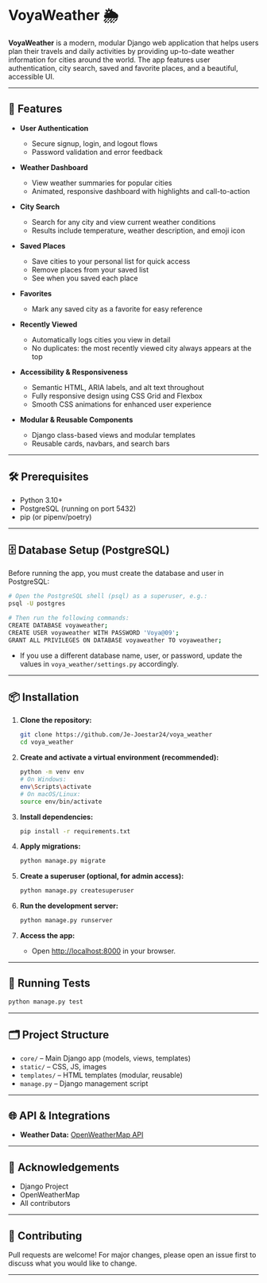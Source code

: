 # VoyaWeather 🌦️

**VoyaWeather** is a modern, modular Django web application that helps users plan their travels and daily activities by providing up-to-date weather information for cities around the world. The app features user authentication, city search, saved and favorite places, and a beautiful, accessible UI.

---

## 🚀 Features

- **User Authentication**
  - Secure signup, login, and logout flows
  - Password validation and error feedback

- **Weather Dashboard**
  - View weather summaries for popular cities
  - Animated, responsive dashboard with highlights and call-to-action

- **City Search**
  - Search for any city and view current weather conditions
  - Results include temperature, weather description, and emoji icon

- **Saved Places**
  - Save cities to your personal list for quick access
  - Remove places from your saved list
  - See when you saved each place

- **Favorites**
  - Mark any saved city as a favorite for easy reference

- **Recently Viewed**
  - Automatically logs cities you view in detail
  - No duplicates: the most recently viewed city always appears at the top

- **Accessibility & Responsiveness**
  - Semantic HTML, ARIA labels, and alt text throughout
  - Fully responsive design using CSS Grid and Flexbox
  - Smooth CSS animations for enhanced user experience

- **Modular & Reusable Components**
  - Django class-based views and modular templates
  - Reusable cards, navbars, and search bars

---

## 🛠️ Prerequisites

- Python 3.10+
- PostgreSQL (running on port 5432)
- pip (or pipenv/poetry)

---

## 🗄️ Database Setup (PostgreSQL)

Before running the app, you must create the database and user in PostgreSQL:

```bash
# Open the PostgreSQL shell (psql) as a superuser, e.g.:
psql -U postgres

# Then run the following commands:
CREATE DATABASE voyaweather;
CREATE USER voyaweather WITH PASSWORD 'Voya@09';
GRANT ALL PRIVILEGES ON DATABASE voyaweather TO voyaweather;
```

- If you use a different database name, user, or password, update the values in `voya_weather/settings.py` accordingly.

---

## 📦 Installation

1. **Clone the repository:**
   ```bash
   git clone https://github.com/Je-Joestar24/voya_weather
   cd voya_weather
   ```

2. **Create and activate a virtual environment (recommended):**
   ```bash
   python -m venv env
   # On Windows:
   env\Scripts\activate
   # On macOS/Linux:
   source env/bin/activate
   ```

3. **Install dependencies:**
   ```bash
   pip install -r requirements.txt
   ```

4. **Apply migrations:**
   ```bash
   python manage.py migrate
   ```

5. **Create a superuser (optional, for admin access):**
   ```bash
   python manage.py createsuperuser
   ```

6. **Run the development server:**
   ```bash
   python manage.py runserver
   ```

7. **Access the app:**
   - Open [http://localhost:8000](http://localhost:8000) in your browser.

---

## 🧪 Running Tests

```bash
python manage.py test
```

---

## 🗂️ Project Structure

- `core/` – Main Django app (models, views, templates)
- `static/` – CSS, JS, images
- `templates/` – HTML templates (modular, reusable)
- `manage.py` – Django management script

---

## 🌐 API & Integrations

- **Weather Data:** [OpenWeatherMap API](https://openweathermap.org/api)

---

## 🙏 Acknowledgements

- Django Project
- OpenWeatherMap
- All contributors

---

## 📣 Contributing

Pull requests are welcome! For major changes, please open an issue first to discuss what you would like to change.

---